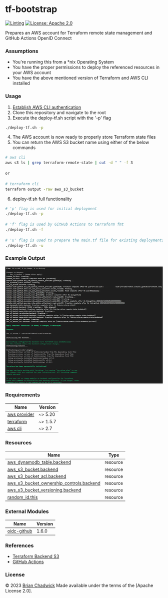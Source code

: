 # tf-bootstrap

[![Linting](https://github.com/chadwickcloudservices/tf-bootstrap/actions/workflows/linting.yml/badge.svg)](https://github.com/chadwickcloudservices/tf-bootstrap/actions/workflows/linting.yml)
[![License: Apache 2.0](https://img.shields.io/badge/License-Apache_2.0-purple.svg)](https://opensource.org/licenses/Apache-2.0)

Prepares an AWS account for Terraform remote state management and GitHub Actions OpenID Connect

### Assumptions

- You're running this from a *nix Operating System
- You have the proper permissions to deploy the referenced resources in your AWS account
- You have the above mentioned version of Terraform and AWS CLI installed

### Usage

1. [Establish AWS CLI authentication]
2. Clone this repository and navigate to the root
3. Execute the  deploy-tf.sh script with the '-p' flag
```bash
./deploy-tf.sh -p
```
4. The AWS account is now ready to properly store Terraform state files
5. You can return the AWS S3 bucket name using either of the below commands
```bash
# aws cli
aws s3 ls | grep terraform-remote-state | cut -d " " -f 3

or

# terraform cli
terraform output -raw aws_s3_bucket
```
6. deploy-tf.sh full functionality
```bash
# 'p' flag is used for initial deployment
./deploy-tf.sh -p

# 'f' flag is used by GitHub Actions to terraform fmt
./deploy-tf.sh -f

# 'u' flag is used to prepare the main.tf file for existing deployments
./deploy-tf.sh -u
```

### Example Output

![alt text](resources/tf-bootstrap.png)

### Requirements

| Name                                                                                     | Version  |
| -----------------------------------------------------------------------------------------|----------|
| [aws provider](https://registry.terraform.io/providers/hashicorp/aws/latest/docs)        | ~> 5.20  |
| [terraform](https://developer.hashicorp.com/terraform/downloads)                         | ~> 1.5.7 |
| [aws cli](https://docs.aws.amazon.com/cli/latest/userguide/getting-started-install.html) | ~> 2.7   |

### Resources

| Name                                                                                                                                                 | Type        |
| ---------------------------------------------------------------------------------------------------------------------------------------------------- | ----------- |
| [aws_dynamodb_table.backend](https://registry.terraform.io/providers/hashicorp/aws/latest/docs/resources/dynamodb_table)                             | resource    |
| [aws_s3_bucket.backend](https://registry.terraform.io/providers/hashicorp/aws/latest/docs/resources/s3_bucket)                                       | resource    |
| [aws_s3_bucket_acl.backend](https://registry.terraform.io/providers/hashicorp/aws/latest/docs/resources/s3_bucket_acl)                               | resource    |
| [aws_s3_bucket_ownership_controls.backend](https://registry.terraform.io/providers/hashicorp/aws/latest/docs/resources/s3_bucket_ownership_controls) | resource    |
| [aws_s3_bucket_versioning.backend](https://registry.terraform.io/providers/hashicorp/aws/latest/docs/resources/s3_bucket_versioning)                 | resource    |
| [random_id.this](https://registry.terraform.io/providers/hashicorp/random/latest/docs/resources/id)                                                  | resource    |

### External Modules

| Name | Version |
| ------------------------------------------------------------------------------------|-------|
| [oidc-github](https://registry.terraform.io/modules/unfunco/oidc-github/aws/latest) | 1.6.0 |

### References

 - [Terraform Backend S3]
 - [GitHub Actions]

### License

© 2023 [Brian Chadwick](https://github.com/chadwickcloudservices)
Made available under the terms of the [Apache License 2.0].

[github actions]: https://docs.github.com/en/actions/quickstart
[terraform backend s3]: https://developer.hashicorp.com/terraform/language/v1.5.x/settings/backends/s3
[aws provider]: https://registry.terraform.io/providers/hashicorp/aws/latest/docs
[terraform]: https://www.terraform.io
[tls provider]: https://registry.terraform.io/providers/hashicorp/tls/latest/docs
[aws cli]: https://docs.aws.amazon.com/cli/latest/userguide/cli-chap-welcome.html
[Establish AWS CLI authentication]: https://docs.aws.amazon.com/cli/latest/userguide/cli-chap-authentication.html
